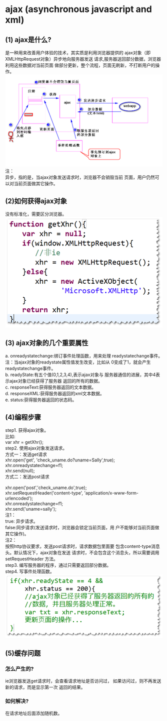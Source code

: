 # ajax (asynchronous javascript and xml) 
## (1) ajax是什么?
是一种用来改善用户体验的技术，其实质是利用浏览器提供的
ajax对象（即XMLHttpRequest对象）异步地向服务器发送
请求,服务器送回部分数据，浏览器利用这些数据对当前页面
做部分更新，整个流程，页面无刷新，不打断用户的操作。
![ajax](ajax.png)
<br/>
注：<br/>
异步，指的是，当ajax对象发送请求时，浏览器不会销毁当前
页面，用户仍然可以对当前页面做其它操作。<br/>
## (2)如何获得ajax对象
没有标准化，需要区分浏览器。<br/>
![ajax](ajax2.png)
<br/>	
## (3) ajax对象的几个重要属性
a. onreadystatechange:绑订事件处理函数，用来处理
readystatechange事件。<br/>
注：当ajax对象的readystate属性值发生改变，比如从
0变成了1，就会产生readystatechange事件。<br/>
b. readyState:有五个值(0,1,2,3,4),表示ajax对象与
服务器通信的进展，其中4表示ajax对象已经获得了服务器
返回的所有的数据。<br/>
c. responseText:获得服务器返回的文本数据。<br/>
d. responseXML:获得服务器返回的xml文本数据。<br/>
e. status:获得服务器返回的状态码。         

## (4)编程步骤
step1. 获得ajax对象。<br/>
比如:<br/>
var xhr = getXhr(); <br/>
step2. 使用ajax对象发送请求。<br/>
方式一：发送get请求 <br/>
	xhr.open('get',
		'check_uname.do?uname=Sally',true); <br/>
	xhr.onreadystatechange=f1; <br/>
	xhr.send(null);<br/>
方式二：发送post请求 <br/>   
	xhr.open('post','check_uname.do',true);<br/>
	xhr.setRequestHeader('content-type',
	'application/x-www-form-urlencoded');<br/>
	xhr.onreadystatechange=f1;<br/>
	xhr.send('uname=sally');  <br/>
注1：<br/>
true: 异步请求。 <br/>
false:同步请求(发送请求时，浏览器会锁定当前页面，用
户不能够对当前页面做其它操作)。<br/>
注2：<br/>
按照http协议要求，发送post请求时，请求数据包里面要
包含content-type消息头。默认情况下，ajax对象在发送
请求时，不会包含这个消息头，所以需要调用setRequestHeader
方法。<br/>
step3. 编写服务器的程序，通过只需要返回部分数据。<br/>
step4. 写事件处理函数。<br/>
![ajax](ajax3.png)	

## (5)缓存问题
### 怎么产生的?
ie浏览器发送get请求时，会查看请求地址是否访问过，
如果访问过，则不再发送新的请求，而是显示第一次
返回的结果。<br/>
### 如何解决?
在请求地址后面添加随机数。<br/>
	





